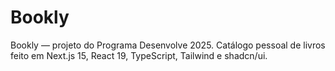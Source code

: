 # Bookly
Bookly — projeto do Programa Desenvolve 2025. Catálogo pessoal de livros feito em Next.js 15, React 19, TypeScript, Tailwind e shadcn/ui.

